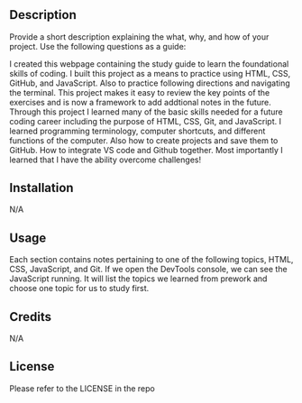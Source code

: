 # <Prework Study Guide Webpage>

## Description

Provide a short description explaining the what, why, and how of your project. Use the following questions as a guide:

I created this webpage containing the study guide to learn the foundational skills of coding. I built this project as a means to practice using HTML, CSS, GitHub, and JavaScript. Also to practice following directions and navigating the terminal. This project makes it easy to review the key points of the exercises and is now a framework to add addtional notes in the future. Through this project I learned many of the basic skills needed for a future coding career including the purpose of HTML, CSS, Git, and JavaScript. I learned programming terminology, computer shortcuts, and different functions of the computer. Also how to create projects and save them to GitHub. How to integrate VS code and Github together. Most importantly I learned that I have the ability overcome challenges!

## Installation

N/A

## Usage

Each section contains notes pertaining to one of the following topics, HTML, CSS, JavaScript, and Git. If we open the DevTools console, we can see the JavaScript running. It will list the topics we learned from prework and choose one topic for us to study first.

## Credits

N/A

## License

Please refer to the LICENSE in the repo
